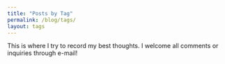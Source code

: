 ```yaml
---
title: "Posts by Tag"
permalink: /blog/tags/
layout: tags
---
```


This is where I try to record my best thoughts. I welcome all comments or inquiries through e-mail!
